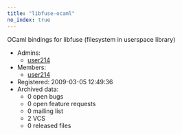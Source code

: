 ```yaml
---
title: "libfuse-ocaml"
no_index: true
---
```


OCaml bindings for libfuse (filesystem in userspace library)


* Admins:
  * [user214](/users/user214)
* Members:
  * [user214](/users/user214)
* Registered: 2009-03-05 12:49:36
* Archived data:
  * 0 open bugs
  * 0 open feature requests
  * 0 mailing list
  * 2 VCS
  * 0 released files
